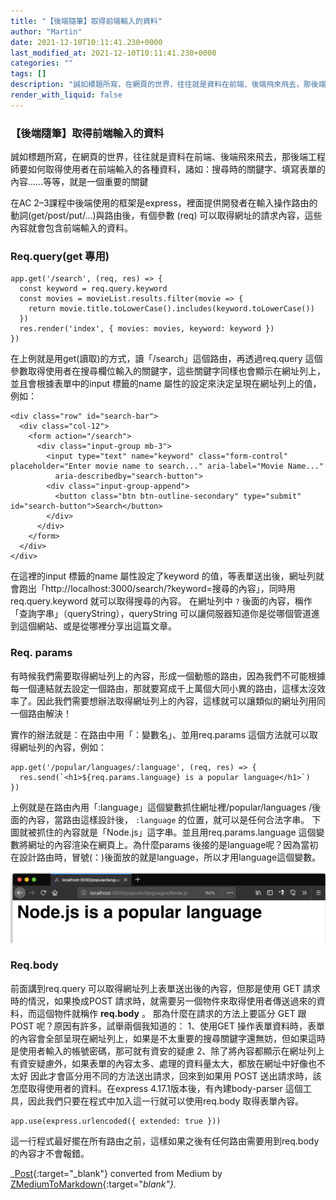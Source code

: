 ```yaml
---
title: "【後端隨筆】取得前端輸入的資料"
author: "Martin"
date: 2021-12-10T10:11:41.230+0000
last_modified_at: 2021-12-10T10:11:41.230+0000
categories: ""
tags: []
description: "誠如標題所寫，在網頁的世界，往往就是資料在前端、後端飛來飛去，那後端工程師要如何取得使用者在前端輸入的各種資料，諸如：搜尋時的關鍵字、填寫表單的內容……等等，就是一個重要的關鍵"
render_with_liquid: false
---
```


### 【後端隨筆】取得前端輸入的資料

誠如標題所寫，在網頁的世界，往往就是資料在前端、後端飛來飛去，那後端工程師要如何取得使用者在前端輸入的各種資料，諸如：搜尋時的關鍵字、填寫表單的內容……等等，就是一個重要的關鍵

在AC 2–3課程中後端使用的框架是express，裡面提供開發者在輸入操作路由的動詞\(get/post/put/…\)與路由後，有個參數 \(req\) 可以取得網址的請求內容，這些內容就會包含前端輸入的資料。
### Req\.query\(get 專用\)
```
app.get('/search', (req, res) => {
  const keyword = req.query.keyword
  const movies = movieList.results.filter(movie => {
    return movie.title.toLowerCase().includes(keyword.toLowerCase())
  })
  res.render('index', { movies: movies, keyword: keyword })
})
```

在上例就是用get\(讀取\)的方式，讀「/search」這個路由，再透過req\.query 這個參數取得使用者在搜尋欄位輸入的關鍵字，這些關鍵字同樣也會顯示在網址列上，並且會根據表單中的input 標籤的name 屬性的設定來決定呈現在網址列上的值，例如：
```
<div class="row" id="search-bar">
  <div class="col-12">
    <form action="/search">
      <div class="input-group mb-3">
        <input type="text" name="keyword" class="form-control" placeholder="Enter movie name to search..." aria-label="Movie Name..."
          aria-describedby="search-button">
        <div class="input-group-append">
          <button class="btn btn-outline-secondary" type="submit" id="search-button">Search</button>
        </div>
      </div>
    </form>
  </div>
</div>
```

在這裡的input 標籤的name 屬性設定了keyword 的值，等表單送出後，網址列就會跑出「http://localhost:3000/search/?keyword=搜尋的內容」，同時用req\.query\.keyword 就可以取得搜尋的內容。
在網址列中 `?` 後面的內容，稱作「查詢字串」（queryString），queryString 可以讓伺服器知道你是從哪個管道進到這個網站、或是從哪裡分享出這篇文章。
### Req\. **params**

有時候我們需要取得網址列上的內容，形成一個動態的路由，因為我們不可能根據每一個連結就去設定一個路由，那就要寫成千上萬個大同小異的路由，這樣太沒效率了。因此我們需要想辦法取得網址列上的內容，這樣就可以讓類似的網址列用同一個路由解決！

實作的辦法就是：在路由中用「：變數名」、並用req\.params 這個方法就可以取得網址列的內容，例如：
```
app.get('/popular/languages/:language', (req, res) => {
  res.send(`<h1>${req.params.language} is a popular language</h1>`)
})
```

上例就是在路由內用「:language」這個變數抓住網址裡/popular/languages /後面的內容，當路由這樣設計後， `:language` 的位置，就可以是任何合法字串。
下圖就被抓住的內容就是「Node\.js」這字串。並且用req\.params\.language 這個變數將網址的內容渲染在網頁上。為什麼params 後接的是language呢？因為當初在設計路由時，冒號\(：\)後面放的就是language，所以才用language這個變數。


![](/assets/4f26ffa010cc/1*LtwA11Tb_Bw1VatarzdcSQ.png)

### Req\.body

前面講到req\.query 可以取得網址列上表單送出後的內容，但那是使用 GET 請求時的情況，如果換成POST 請求時，就需要另一個物件來取得使用者傳送過來的資料，而這個物件就稱作 **req\.body** 。
那為什麼在請求的方法上要區分 GET 跟 POST 呢？原因有許多，試舉兩個我知道的：
1、使用GET 操作表單資料時，表單的內容會全部呈現在網址列上，如果是不太重要的搜尋關鍵字還無妨，但如果這時是使用者輸入的帳號密碼，那可就有資安的疑慮
2、除了將內容都顯示在網址列上有資安疑慮外，如果表單的內容太多、處理的資料量太大，都放在網址中好像也不太好
因此才會區分用不同的方法送出請求，回來到如果用 POST 送出請求時，該怎麼取得使用者的資料。在express 4\.17\.1版本後，有內建body\-parser 這個工具，因此我們只要在程式中加入這一行就可以使用req\.body 取得表單內容。
```
app.use(express.urlencoded({ extended: true }))
```

這一行程式最好擺在所有路由之前，這樣如果之後有任何路由需要用到req\.body 的內容才不會報錯。



_[Post](https://medium.com/@martin87713/%E5%BE%8C%E7%AB%AF%E9%9A%A8%E7%AD%86-%E5%8F%96%E5%BE%97%E5%89%8D%E7%AB%AF%E8%BC%B8%E5%85%A5%E7%9A%84%E8%B3%87%E6%96%99-4f26ffa010cc){:target="_blank"} converted from Medium by [ZMediumToMarkdown](https://github.com/ZhgChgLi/ZMediumToMarkdown){:target="_blank"}._
